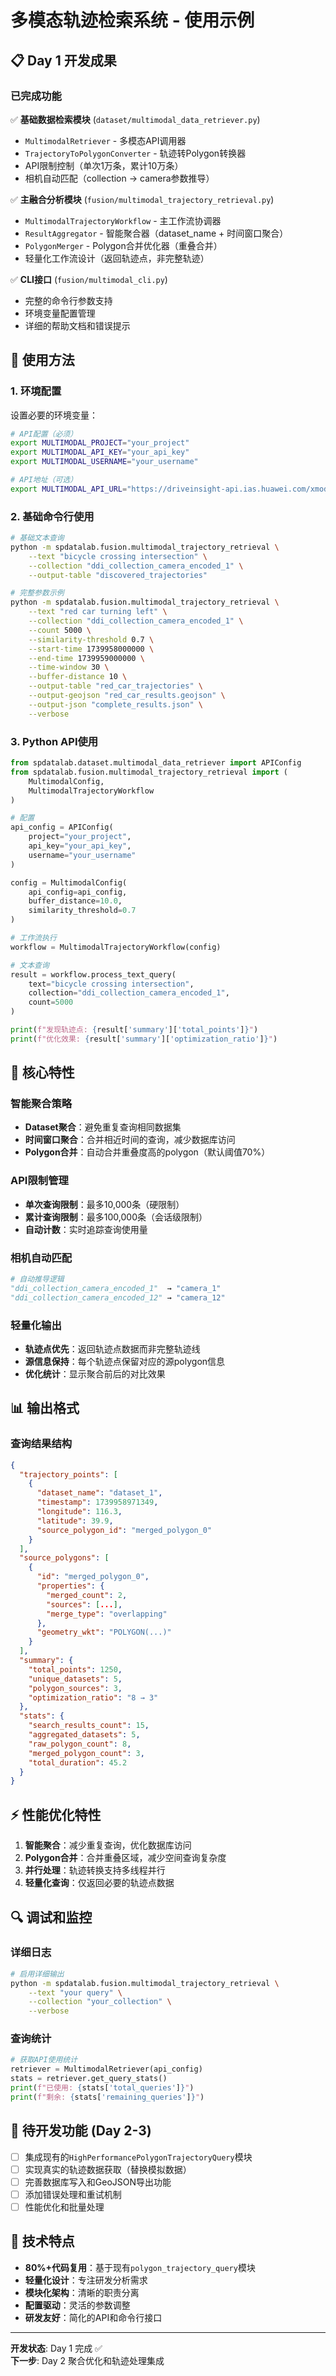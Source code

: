 # 多模态轨迹检索系统 - 使用示例

## 📋 Day 1 开发成果

### 已完成功能
✅ **基础数据检索模块** (`dataset/multimodal_data_retriever.py`)
- `MultimodalRetriever` - 多模态API调用器
- `TrajectoryToPolygonConverter` - 轨迹转Polygon转换器
- API限制控制（单次1万条，累计10万条）
- 相机自动匹配（collection → camera参数推导）

✅ **主融合分析模块** (`fusion/multimodal_trajectory_retrieval.py`)
- `MultimodalTrajectoryWorkflow` - 主工作流协调器
- `ResultAggregator` - 智能聚合器（dataset_name + 时间窗口聚合）
- `PolygonMerger` - Polygon合并优化器（重叠合并）
- 轻量化工作流设计（返回轨迹点，非完整轨迹）

✅ **CLI接口** (`fusion/multimodal_cli.py`)
- 完整的命令行参数支持
- 环境变量配置管理
- 详细的帮助文档和错误提示

## 🚀 使用方法

### 1. 环境配置

设置必要的环境变量：

```bash
# API配置（必须）
export MULTIMODAL_PROJECT="your_project"
export MULTIMODAL_API_KEY="your_api_key"
export MULTIMODAL_USERNAME="your_username"

# API地址（可选）
export MULTIMODAL_API_URL="https://driveinsight-api.ias.huawei.com/xmodalitys"
```

### 2. 基础命令行使用

```bash
# 基础文本查询
python -m spdatalab.fusion.multimodal_trajectory_retrieval \
    --text "bicycle crossing intersection" \
    --collection "ddi_collection_camera_encoded_1" \
    --output-table "discovered_trajectories"

# 完整参数示例
python -m spdatalab.fusion.multimodal_trajectory_retrieval \
    --text "red car turning left" \
    --collection "ddi_collection_camera_encoded_1" \
    --count 5000 \
    --similarity-threshold 0.7 \
    --start-time 1739958000000 \
    --end-time 1739959000000 \
    --time-window 30 \
    --buffer-distance 10 \
    --output-table "red_car_trajectories" \
    --output-geojson "red_car_results.geojson" \
    --output-json "complete_results.json" \
    --verbose
```

### 3. Python API使用

```python
from spdatalab.dataset.multimodal_data_retriever import APIConfig
from spdatalab.fusion.multimodal_trajectory_retrieval import (
    MultimodalConfig,
    MultimodalTrajectoryWorkflow
)

# 配置
api_config = APIConfig(
    project="your_project",
    api_key="your_api_key",
    username="your_username"
)

config = MultimodalConfig(
    api_config=api_config,
    buffer_distance=10.0,
    similarity_threshold=0.7
)

# 工作流执行
workflow = MultimodalTrajectoryWorkflow(config)

# 文本查询
result = workflow.process_text_query(
    text="bicycle crossing intersection",
    collection="ddi_collection_camera_encoded_1",
    count=5000
)

print(f"发现轨迹点: {result['summary']['total_points']}")
print(f"优化效果: {result['summary']['optimization_ratio']}")
```

## 🔧 核心特性

### 智能聚合策略
- **Dataset聚合**：避免重复查询相同数据集
- **时间窗口聚合**：合并相近时间的查询，减少数据库访问
- **Polygon合并**：自动合并重叠度高的polygon（默认阈值70%）

### API限制管理
- **单次查询限制**：最多10,000条（硬限制）
- **累计查询限制**：最多100,000条（会话级限制）
- **自动计数**：实时追踪查询使用量

### 相机自动匹配
```python
# 自动推导逻辑
"ddi_collection_camera_encoded_1"  → "camera_1"
"ddi_collection_camera_encoded_12" → "camera_12"
```

### 轻量化输出
- **轨迹点优先**：返回轨迹点数据而非完整轨迹线
- **源信息保持**：每个轨迹点保留对应的源polygon信息
- **优化统计**：显示聚合前后的对比效果

## 📊 输出格式

### 查询结果结构
```json
{
  "trajectory_points": [
    {
      "dataset_name": "dataset_1",
      "timestamp": 1739958971349,
      "longitude": 116.3,
      "latitude": 39.9,
      "source_polygon_id": "merged_polygon_0"
    }
  ],
  "source_polygons": [
    {
      "id": "merged_polygon_0",
      "properties": {
        "merged_count": 2,
        "sources": [...],
        "merge_type": "overlapping"
      },
      "geometry_wkt": "POLYGON(...)"
    }
  ],
  "summary": {
    "total_points": 1250,
    "unique_datasets": 5,
    "polygon_sources": 3,
    "optimization_ratio": "8 → 3"
  },
  "stats": {
    "search_results_count": 15,
    "aggregated_datasets": 5,
    "raw_polygon_count": 8,
    "merged_polygon_count": 3,
    "total_duration": 45.2
  }
}
```

## ⚡ 性能优化特性

1. **智能聚合**：减少重复查询，优化数据库访问
2. **Polygon合并**：合并重叠区域，减少空间查询复杂度
3. **并行处理**：轨迹转换支持多线程并行
4. **轻量化查询**：仅返回必要的轨迹点数据

## 🔍 调试和监控

### 详细日志
```bash
# 启用详细输出
python -m spdatalab.fusion.multimodal_trajectory_retrieval \
    --text "your query" \
    --collection "your_collection" \
    --verbose
```

### 查询统计
```python
# 获取API使用统计
retriever = MultimodalRetriever(api_config)
stats = retriever.get_query_stats()
print(f"已使用: {stats['total_queries']}")
print(f"剩余: {stats['remaining_queries']}")
```

## 🚧 待开发功能 (Day 2-3)

- [ ] 集成现有的`HighPerformancePolygonTrajectoryQuery`模块
- [ ] 实现真实的轨迹数据获取（替换模拟数据）
- [ ] 完善数据库写入和GeoJSON导出功能
- [ ] 添加错误处理和重试机制
- [ ] 性能优化和批量处理

## 📝 技术特点

- **80%+代码复用**：基于现有`polygon_trajectory_query`模块
- **轻量化设计**：专注研发分析需求
- **模块化架构**：清晰的职责分离
- **配置驱动**：灵活的参数调整
- **研发友好**：简化的API和命令行接口

---

**开发状态**: Day 1 完成 ✅  
**下一步**: Day 2 聚合优化和轨迹处理集成
